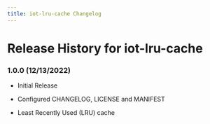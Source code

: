 ```yaml
---
title: iot-lru-cache Changelog
---
```


# Release History for iot-lru-cache

### 1.0.0 (12/13/2022)

- Initial Release

- Configured CHANGELOG, LICENSE and MANIFEST

- Least Recently Used (LRU) cache
